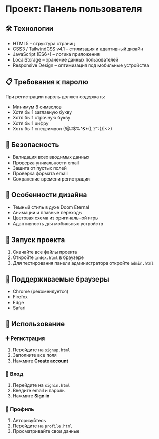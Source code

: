 # Проект: Панель пользователя

## 🛠️ Технологии

- HTML5 – структура страниц
- CSS3 / TailwindCSS v4.1 – стилизация и адаптивный дизайн
- JavaScript (ES6+) – логика приложения
- LocalStorage – хранение данных пользователей
- Responsive Design – оптимизация под мобильные устройства

## 📋 Требования к паролю

При регистрации пароль должен содержать:

- Минимум 8 символов
- Хотя бы 1 заглавную букву
- Хотя бы 1 строчную букву
- Хотя бы 1 цифру
- Хотя бы 1 спецсимвол (!@#$%^&\*(),.?":{}|<>)

## 🔐 Безопасность

- Валидация всех вводимых данных
- Проверка уникальности email
- Защита от пустых полей
- Проверка формата email
- Сохранение времени регистрации

## 🎨 Особенности дизайна

- Темный стиль в духе Doom Eternal
- Анимации и плавные переходы
- Цветовая схема из оригинальной игры
- Адаптивность для мобильных устройств

## 🚀 Запуск проекта

1. Скачайте все файлы проекта
2. Откройте `index.html` в браузере
3. Для тестирования панели администратора откройте `admin.html`

## 📱 Поддерживаемые браузеры

- Chrome (рекомендуется)
- Firefox
- Edge
- Safari

## 🔧 Использование

### ➕ Регистрация

1. Перейдите на `signup.html`
2. Заполните все поля
3. Нажмите **Create account**

### 🔑 Вход

1. Перейдите на `signin.html`
2. Введите email и пароль
3. Нажмите **Sign in**

### 👤 Профиль

1. Авторизуйтесь
2. Перейдите на `profile.html`
3. Просматривайте свои данные
